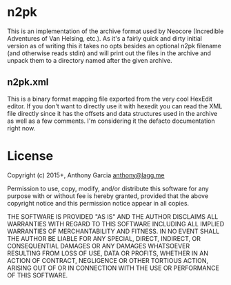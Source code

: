 # n2pk #

This is an implementation of the archive format used by Neocore (Incredible Adventures of Van Helsing, etc.). As it's a fairly quick and dirty initial version as of writing this
it takes no opts besides an optional n2pk filename (and otherwise reads stdin) and will print out the files in the archive and unpack them to a directory named after the given archive.

## n2pk.xml ##

This is a binary format mapping file exported from the very cool HexEdit editor. If you don't want to directly use it with hexedit you can read the XML file directly since it has the offsets and data structures
used in the archive as well as a few comments. I'm considering it the defacto documentation right now.

# License #

Copyright (c) 2015+, Anthony Garcia <anthony@lagg.me>

Permission to use, copy, modify, and/or distribute this software for any
purpose with or without fee is hereby granted, provided that the above
copyright notice and this permission notice appear in all copies.

THE SOFTWARE IS PROVIDED "AS IS" AND THE AUTHOR DISCLAIMS ALL WARRANTIES
WITH REGARD TO THIS SOFTWARE INCLUDING ALL IMPLIED WARRANTIES OF
MERCHANTABILITY AND FITNESS. IN NO EVENT SHALL THE AUTHOR BE LIABLE FOR
ANY SPECIAL, DIRECT, INDIRECT, OR CONSEQUENTIAL DAMAGES OR ANY DAMAGES
WHATSOEVER RESULTING FROM LOSS OF USE, DATA OR PROFITS, WHETHER IN AN
ACTION OF CONTRACT, NEGLIGENCE OR OTHER TORTIOUS ACTION, ARISING OUT OF
OR IN CONNECTION WITH THE USE OR PERFORMANCE OF THIS SOFTWARE.
